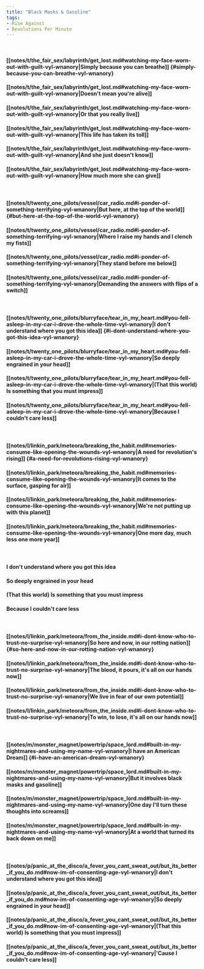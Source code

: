```yaml
---
title: "Black Masks & Gasoline"
tags:
- Rise Against
- Revolutions Per Minute
---
```

&nbsp;
#### [[notes/t/the_fair_sex/labyrinth/get_lost.md#watching-my-face-worn-out-with-guilt-vyl-wnanory|Simply because you can breathe]] {#simply-because-you-can-breathe-vyl-wnanory}
#### [[notes/t/the_fair_sex/labyrinth/get_lost.md#watching-my-face-worn-out-with-guilt-vyl-wnanory|Doesn't mean you're alive]]
#### [[notes/t/the_fair_sex/labyrinth/get_lost.md#watching-my-face-worn-out-with-guilt-vyl-wnanory|Or that you really live]]
#### [[notes/t/the_fair_sex/labyrinth/get_lost.md#watching-my-face-worn-out-with-guilt-vyl-wnanory|This life has taken its toll]]
#### [[notes/t/the_fair_sex/labyrinth/get_lost.md#watching-my-face-worn-out-with-guilt-vyl-wnanory|And she just doesn't know]]
#### [[notes/t/the_fair_sex/labyrinth/get_lost.md#watching-my-face-worn-out-with-guilt-vyl-wnanory|How much more she can give]]
&nbsp;
#### [[notes/t/twenty_one_pilots/vessel/car_radio.md#i-ponder-of-something-terrifying-vyl-wnanory|But here, at the top of the world]] {#but-here-at-the-top-of-the-world-vyl-wnanory}
#### [[notes/t/twenty_one_pilots/vessel/car_radio.md#i-ponder-of-something-terrifying-vyl-wnanory|Where I raise my hands and I clench my fists]]
#### [[notes/t/twenty_one_pilots/vessel/car_radio.md#i-ponder-of-something-terrifying-vyl-wnanory|They stand before me below]]
#### [[notes/t/twenty_one_pilots/vessel/car_radio.md#i-ponder-of-something-terrifying-vyl-wnanory|Demanding the answers with flips of a switch]]
&nbsp;
#### [[notes/t/twenty_one_pilots/blurryface/tear_in_my_heart.md#you-fell-asleep-in-my-car-i-drove-the-whole-time-vyl-wnanory|I don't understand where you got this idea]] {#i-dont-understand-where-you-got-this-idea-vyl-wnanory}
#### [[notes/t/twenty_one_pilots/blurryface/tear_in_my_heart.md#you-fell-asleep-in-my-car-i-drove-the-whole-time-vyl-wnanory|So deeply engrained in your head]]
#### [[notes/t/twenty_one_pilots/blurryface/tear_in_my_heart.md#you-fell-asleep-in-my-car-i-drove-the-whole-time-vyl-wnanory|(That this world) Is something that you must impress]]
#### [[notes/t/twenty_one_pilots/blurryface/tear_in_my_heart.md#you-fell-asleep-in-my-car-i-drove-the-whole-time-vyl-wnanory|Because I couldn't care less]]
&nbsp;
#### [[notes/l/linkin_park/meteora/breaking_the_habit.md#memories-consume-like-opening-the-wounds-vyl-wnanory|A need for revolution's rising]] {#a-need-for-revolutions-rising-vyl-wnanory}
#### [[notes/l/linkin_park/meteora/breaking_the_habit.md#memories-consume-like-opening-the-wounds-vyl-wnanory|It comes to the surface, gasping for air]]
#### [[notes/l/linkin_park/meteora/breaking_the_habit.md#memories-consume-like-opening-the-wounds-vyl-wnanory|We're not putting up with this planet]]
#### [[notes/l/linkin_park/meteora/breaking_the_habit.md#memories-consume-like-opening-the-wounds-vyl-wnanory|One more day, much less one more year]]
&nbsp;
#### I don't understand where you got this idea
#### So deeply engrained in your head
#### (That this world) Is something that you must impress
#### Because I couldn't care less
&nbsp;
#### [[notes/l/linkin_park/meteora/from_the_inside.md#i-dont-know-who-to-trust-no-surprise-vyl-wnanory|So here and now, in our rotting nation]] {#so-here-and-now-in-our-rotting-nation-vyl-wnanory}
#### [[notes/l/linkin_park/meteora/from_the_inside.md#i-dont-know-who-to-trust-no-surprise-vyl-wnanory|The blood, it pours, it's all on our hands now]]
#### [[notes/l/linkin_park/meteora/from_the_inside.md#i-dont-know-who-to-trust-no-surprise-vyl-wnanory|We live in fear of our own potential]]
#### [[notes/l/linkin_park/meteora/from_the_inside.md#i-dont-know-who-to-trust-no-surprise-vyl-wnanory|To win, to lose, it's all on our hands now]]
&nbsp;
#### [[notes/m/monster_magnet/powertrip/space_lord.md#built-in-my-nightmares-and-using-my-name-vyl-wnanory|I have an American Dream]] {#i-have-an-american-dream-vyl-wnanory}
#### [[notes/m/monster_magnet/powertrip/space_lord.md#built-in-my-nightmares-and-using-my-name-vyl-wnanory|But it involves black masks and gasoline]]
#### [[notes/m/monster_magnet/powertrip/space_lord.md#built-in-my-nightmares-and-using-my-name-vyl-wnanory|One day I'll turn these thoughts into screams]]
#### [[notes/m/monster_magnet/powertrip/space_lord.md#built-in-my-nightmares-and-using-my-name-vyl-wnanory|At a world that turned its back down on me]]
&nbsp;
#### [[notes/p/panic_at_the_disco/a_fever_you_cant_sweat_out/but_its_better_if_you_do.md#now-im-of-consenting-age-vyl-wnanory|I don't understand where you got this idea]]
#### [[notes/p/panic_at_the_disco/a_fever_you_cant_sweat_out/but_its_better_if_you_do.md#now-im-of-consenting-age-vyl-wnanory|So deeply engrained in your head]]
#### [[notes/p/panic_at_the_disco/a_fever_you_cant_sweat_out/but_its_better_if_you_do.md#now-im-of-consenting-age-vyl-wnanory|(That this world) Is something that you must impress]]
#### [[notes/p/panic_at_the_disco/a_fever_you_cant_sweat_out/but_its_better_if_you_do.md#now-im-of-consenting-age-vyl-wnanory|'Cause I couldn't care less]]
